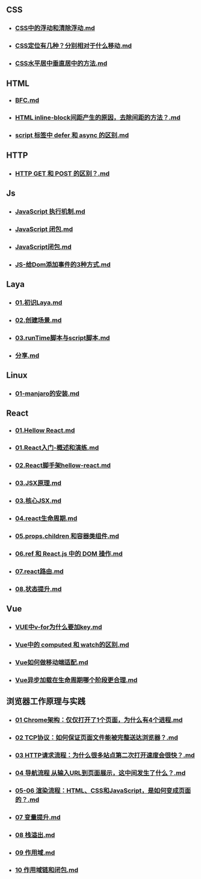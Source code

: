 ## CSS
- ### [CSS中的浮动和清除浮动.md](笔记\CSS\CSS中的浮动和清除浮动.md)
- ### [CSS定位有几种？分别相对于什么移动.md](笔记\CSS\CSS定位有几种？分别相对于什么移动.md)
- ### [CSS水平居中垂直居中的方法.md](笔记\CSS\CSS水平居中垂直居中的方法.md)
## HTML
- ### [BFC.md](笔记\HTML\BFC.md)
- ### [HTML inline-block间距产生的原因，去除间距的方法？.md](笔记\HTML\HTML%20Cinline-block间距产生的原因，去除间距的方法？.md)
- ### [script 标签中 defer 和 async 的区别.md](笔记\HTML\script%20C标签中%20Cdefer%20C和%20Casync%20C的区别.md)
## HTTP
- ### [HTTP GET 和 POST 的区别？.md](笔记\HTTP\HTTP%20CGET%20C和%20CPOST%20C的区别？.md)
## Js
- ### [JavaScript 执行机制.md](笔记\Js\JavaScript%20C执行机制.md)
- ### [JavaScript 闭包.md](笔记\Js\JavaScript%20C闭包.md)
- ### [JavaScript闭包.md](笔记\Js\JavaScript闭包.md)
- ### [JS-给Dom添加事件的3种方式.md](笔记\Js\JS-给Dom添加事件的3种方式.md)
## Laya
- ### [01.初识Laya.md](笔记\Laya\01.初识Laya.md)
- ### [02.创建场景.md](笔记\Laya\02.创建场景.md)
- ### [03.runTime脚本与script脚本.md](笔记\Laya\03.runTime脚本与script脚本.md)
- ### [分享.md](笔记\Laya\分享.md)
## Linux
- ### [01-manjaro的安装.md](笔记\Linux\01-manjaro的安装.md)
## React
- ### [01.Hellow React.md](笔记\React\01.Hellow%20CReact.md)
- ### [01.React入门-概述和演练.md](笔记\React\01.React入门-概述和演练.md)
- ### [02.React脚手架hellow-react.md](笔记\React\02.React脚手架hellow-react.md)
- ### [03.JSX原理.md](笔记\React\03.JSX原理.md)
- ### [03.核心JSX.md](笔记\React\03.核心JSX.md)
- ### [04.react生命周期.md](笔记\React\04.react生命周期.md)
- ### [05.props.children 和容器类组件.md](笔记\React\05.props.children%20C和容器类组件.md)
- ### [06.ref 和 React.js 中的 DOM 操作.md](笔记\React\06.ref%20C和%20CReact.js%20C中的%20CDOM%20C操作.md)
- ### [07.react路由.md](笔记\React\07.react路由.md)
- ### [08.状态提升.md](笔记\React\08.状态提升.md)
## Vue
- ### [VUE中v-for为什么要加key.md](笔记\Vue\VUE中v-for为什么要加key.md)
- ### [Vue中的 computed 和 watch的区别.md](笔记\Vue\Vue中的%20Ccomputed%20C和%20Cwatch的区别.md)
- ### [Vue如何做移动端适配.md](笔记\Vue\Vue如何做移动端适配.md)
- ### [Vue异步加载在生命周期哪个阶段更合理.md](笔记\Vue\Vue异步加载在生命周期哪个阶段更合理.md)
## 浏览器工作原理与实践
- ### [01 Chrome架构：仅仅打开了1个页面，为什么有4个进程.md](笔记\浏览器工作原理与实践\01%20CChrome架构：仅仅打开了1个页面，为什么有4个进程.md)
- ### [02  TCP协议：如何保证页面文件能被完整送达浏览器？.md](笔记\浏览器工作原理与实践\02%20C%20CTCP协议：如何保证页面文件能被完整送达浏览器？.md)
- ### [03  HTTP请求流程：为什么很多站点第二次打开速度会很快？.md](笔记\浏览器工作原理与实践\03%20C%20CHTTP请求流程：为什么很多站点第二次打开速度会很快？.md)
- ### [04  导航流程 从输入URL到页面展示，这中间发生了什么？.md](笔记\浏览器工作原理与实践\04%20C%20C导航流程%20C从输入URL到页面展示，这中间发生了什么？.md)
- ### [05-06  渲染流程：HTML、CSS和JavaScript，是如何变成页面的？.md](笔记\浏览器工作原理与实践\05-06%20C%20C渲染流程：HTML、CSS和JavaScript，是如何变成页面的？.md)
- ### [07 变量提升.md](笔记\浏览器工作原理与实践\07%20C变量提升.md)
- ### [08 栈溢出.md](笔记\浏览器工作原理与实践\08%20C栈溢出.md)
- ### [09 作用域.md](笔记\浏览器工作原理与实践\09%20C作用域.md)
- ### [10 作用域链和闭包.md](笔记\浏览器工作原理与实践\10%20C作用域链和闭包.md)